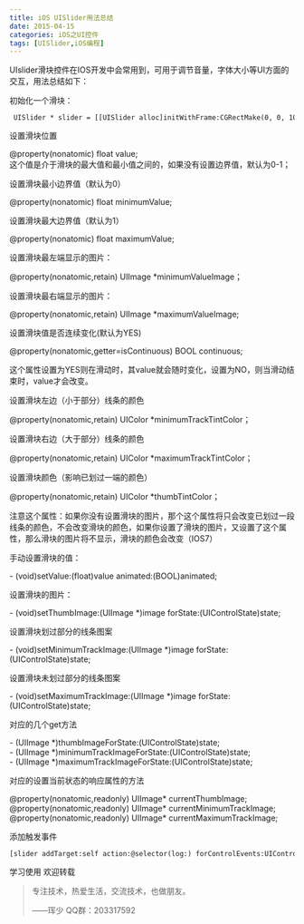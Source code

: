 ```yaml
---
title: iOS UISlider用法总结
date: 2015-04-15
categories: iOS之UI控件
tags: [UISlider,iOS编程]              
---
```

UIslider滑块控件在IOS开发中会常用到，可用于调节音量，字体大小等UI方面的交互，用法总结如下：

初始化一个滑块：

```
 UISlider * slider = [[UISlider alloc]initWithFrame:CGRectMake(0, 0, 100, 100)];
```

设置滑块位置

@property(nonatomic) float value;  
这个值是介于滑块的最大值和最小值之间的，如果没有设置边界值，默认为0-1；

设置滑块最小边界值（默认为0）

@property(nonatomic) float minimumValue;  

设置滑块最大边界值（默认为1）

@property(nonatomic) float maximumValue;

设置滑块最左端显示的图片：

@property(nonatomic,retain) UIImage *minimumValueImage；

设置滑块最右端显示的图片：

@property(nonatomic,retain) UIImage *maximumValueImage;

设置滑块值是否连续变化(默认为YES)

@property(nonatomic,getter=isContinuous) BOOL continuous; 

这个属性设置为YES则在滑动时，其value就会随时变化，设置为NO，则当滑动结束时，value才会改变。

设置滑块左边（小于部分）线条的颜色

@property(nonatomic,retain) UIColor *minimumTrackTintColor；

设置滑块右边（大于部分）线条的颜色

@property(nonatomic,retain) UIColor *maximumTrackTintColor；

设置滑块颜色（影响已划过一端的颜色）

@property(nonatomic,retain) UIColor *thumbTintColor；

注意这个属性：如果你没有设置滑块的图片，那个这个属性将只会改变已划过一段线条的颜色，不会改变滑块的颜色，如果你设置了滑块的图片，又设置了这个属性，那么滑块的图片将不显示，滑块的颜色会改变（IOS7）

手动设置滑块的值：

\- (void)setValue:(float)value animated:(BOOL)animated;

设置滑块的图片：

\- (void)setThumbImage:(UIImage *)image forState:(UIControlState)state;

设置滑块划过部分的线条图案

\- (void)setMinimumTrackImage:(UIImage *)image forState:(UIControlState)state;

设置滑块未划过部分的线条图案

\- (void)setMaximumTrackImage:(UIImage *)image forState:(UIControlState)state;

对应的几个get方法

\- (UIImage *)thumbImageForState:(UIControlState)state;  
\- (UIImage *)minimumTrackImageForState:(UIControlState)state;  
\- (UIImage *)maximumTrackImageForState:(UIControlState)state;

对应的设置当前状态的响应属性的方法

@property(nonatomic,readonly) UIImage* currentThumbImage;  
@property(nonatomic,readonly) UIImage* currentMinimumTrackImage;  
@property(nonatomic,readonly) UIImage* currentMaximumTrackImage;

添加触发事件

```
[slider addTarget:self action:@selector(log:) forControlEvents:UIControlEventValueChanged];
```

学习使用 欢迎转载

> 专注技术，热爱生活，交流技术，也做朋友。
> 
> ——珲少 QQ群：203317592
